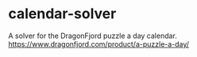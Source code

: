 # calendar-solver
 A solver for the DragonFjord puzzle a day calendar. https://www.dragonfjord.com/product/a-puzzle-a-day/
